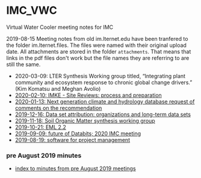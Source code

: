 # IMC_VWC

Virtual Water Cooler meeting notes for IMC

2019-08-15 Meeting notes from old im.lternet.edu have been tranfered to the folder im.lternet.files. The files were named with their original upload date. All attachments are stored in the folder `attachments`. That means that links in the pdf files don't work but the file names they are referring to are still the same.

- 2020-03-09: LTER Synthesis Working group titled, “Integrating plant community and ecosystem response to chronic global change drivers.” (Kim Komatsu and Meghan Avolio)
- [2020-02-10: IMKE - Site Reviews: process and preparation](IMC_VWC_notes/IMC_VWC_2020-02-10.md) 
- [2020-01-13: Next generation climate and hydrology database request of comments on the recommendation](IMC_VWC_notes/IMC_VWC_2020-01-13.md) 
- [2019-12-16: Data set attribution: organizations and long-term data sets](IMC_VWC_notes/IMC_VWC_2019-12-16.md) 
- [2019-11-18: Soil Organic Matter synthesis working group](IMC_VWC_notes/IMC_VWC_2019-11-18.md) 
- [2019-10-21: EML 2.2](IMC_VWC_notes/IMC_VWC_2019-10-21.md) 
- [2019-09-09: future of Databits; 2020 IMC meeting](IMC_VWC_notes/IMC_VWC_2019-09-09.md) 
- [2019-08-19: software for project management](IMC_VWC_notes/IMC_VWC_2019-08-19.md) 

### pre August 2019 minutes

- [index to minutes from pre August 2019 meetings](im.lternet.files/README.md) 
